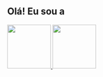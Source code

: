 ## Olá! Eu sou a 
<div>
  <a href="https://github.com/tarsibfritz"/>
    <img height="100em" src="https://github-readme-stats.vercel.app/api?username=tarsibfritz&show_icons=true&theme=shades-of-purple&include_all_commits=true&count_private=true"/>
    <img height="100em" src="https://github-readme-stats.vercel.app/api/top-langs/?username=tarsibfritz&layout=compact&langs_count=16&theme=shades-of-purple"/>
</div>

